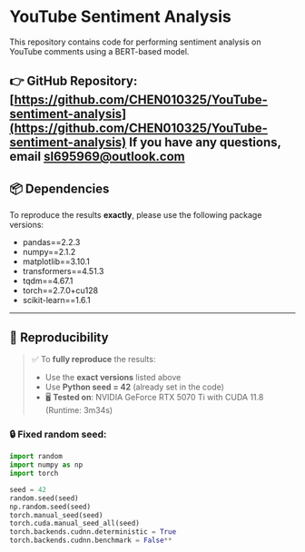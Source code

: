 # YouTube Sentiment Analysis

This repository contains code for performing sentiment analysis on YouTube comments using a BERT-based model.

👉 **GitHub Repository**: [https://github.com/CHEN010325/YouTube-sentiment-analysis](https://github.com/CHEN010325/YouTube-sentiment-analysis)
If you have any questions, email sl695969@outlook.com
---

## 📦 Dependencies

To reproduce the results **exactly**, please use the following package versions:

- pandas==2.2.3  
- numpy==2.1.2  
- matplotlib==3.10.1  
- transformers==4.51.3  
- tqdm==4.67.1  
- torch==2.7.0+cu128  
- scikit-learn==1.6.1  


---

## 🔁 Reproducibility

> ✅ To **fully reproduce** the results:
> 
> - Use the **exact versions** listed above  
> - Use **Python seed = 42** (already set in the code)  
> - 🖥️ **Tested on**: NVIDIA GeForce RTX 5070 Ti with CUDA 11.8 (Runtime: 3m34s)




### 🔒 Fixed random seed:

```python
import random
import numpy as np
import torch

seed = 42
random.seed(seed)
np.random.seed(seed)
torch.manual_seed(seed)
torch.cuda.manual_seed_all(seed)
torch.backends.cudnn.deterministic = True
torch.backends.cudnn.benchmark = False**
